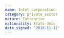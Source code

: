 ```yaml
---
name: Intel corporation
category: private_sector
nature: Entreprise
nationality: Etats-Unis
date_signed: '2018-11-12'
---
```

    